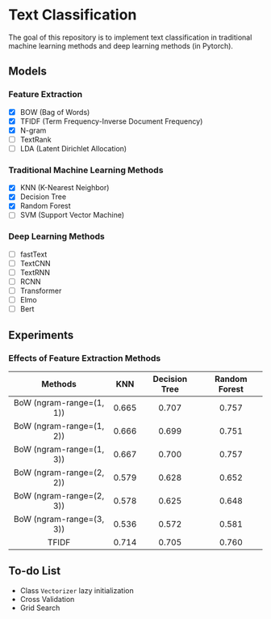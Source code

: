 # Text Classification

The goal of this repository is to implement text classification in traditional machine learning methods and deep learning methods (in Pytorch).

## Models

### Feature Extraction

- [x] BOW (Bag of Words)
- [x] TFIDF (Term Frequency-Inverse Document Frequency)
- [x] N-gram
- [ ] TextRank
- [ ] LDA (Latent Dirichlet Allocation)

### Traditional Machine Learning Methods

- [x] KNN (K-Nearest Neighbor)
- [x] Decision Tree
- [x] Random Forest
- [ ] SVM (Support Vector Machine)

### Deep Learning Methods

- [ ] fastText
- [ ] TextCNN
- [ ] TextRNN
- [ ] RCNN
- [ ] Transformer
- [ ] Elmo
- [ ] Bert

## Experiments

### Effects of Feature Extraction Methods

| Methods | KNN | Decision Tree | Random Forest |
| :---: | :---: | :---: | :---:|
| BoW (ngram-range=(1, 1))| 0.665 | 0.707 | 0.757 |
| BoW (ngram-range=(1, 2))| 0.666 | 0.699 | 0.751 |
| BoW (ngram-range=(1, 3))| 0.667 | 0.700 | 0.757 |
| BoW (ngram-range=(2, 2))| 0.579 | 0.628 | 0.652 |
| BoW (ngram-range=(2, 3))| 0.578 | 0.625 | 0.648 |
| BoW (ngram-range=(3, 3))| 0.536 | 0.572 | 0.581 |
| TFIDF | 0.714 | 0.705 | 0.760 |

## To-do List

- Class `Vectorizer` lazy initialization
- Cross Validation
- Grid Search

